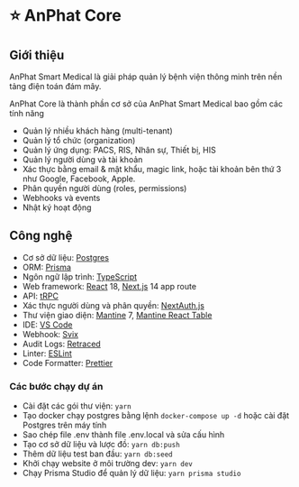 # ⭐ AnPhat Core

## Giới thiệu

AnPhat Smart Medical là giải pháp quản lý bệnh viện thông minh trên nền tảng điện toán đám mây.

AnPhat Core là thành phần cơ sở của AnPhat Smart Medical bao gồm các tính năng

- Quản lý nhiều khách hàng (multi-tenant)
- Quản lý tổ chức (organization)
- Quản lý ứng dụng: PACS, RIS, Nhân sự, Thiết bị, HIS
- Quản lý người dùng và tài khoản
- Xác thực bằng email & mật khẩu, magic link, hoặc tài khoản bên thứ 3 như Google, Facebook, Apple.
- Phân quyền người dùng (roles, permissions)
- Webhooks và events
- Nhật ký hoạt động

## Công nghệ

- Cơ sở dữ liệu: [Postgres](https://www.postgresql.org)
- ORM: [Prisma](https://www.prisma.io)
- Ngôn ngữ lập trình: [TypeScript](https://www.typescriptlang.org)
- Web framework: [React](https://reactjs.org) 18, [Next.js](https://nextjs.org) 14 app route
- API: [tRPC](https://trpc.io)
- Xác thực người dùng và phân quyền: [NextAuth.js](https://next-auth.js.org/)
- Thư viện giao diện: [Mantine](https://mantine.dev/) 7, [Mantine React Table](https://v2.mantine-react-table.com/)
- IDE: [VS Code](https://code.visualstudio.com/)
- Webhook: [Svix](https://www.svix.com/)
- Audit Logs: [Retraced](https://github.com/retracedhq/)
- Linter: [ESLint](https://eslint.org/)
- Code Formatter: [Prettier](https://prettier.io/)

### Các bước chạy dự án

- Cài đặt các gói thư viện: `yarn`
- Tạo docker chạy postgres bằng lệnh `docker-compose up -d` hoặc cài đặt Postgres trên máy tính
- Sao chép file .env thành file .env.local và sửa cấu hình
- Tạo cơ sở dữ liệu và lược đồ: `yarn db:push`
- Thêm dữ liệu test ban đầu: `yarn db:seed`
- Khởi chạy website ở môi trường dev: `yarn dev`
- Chạy Prisma Studio để quản lý dữ liệu: `yarn prisma studio`
